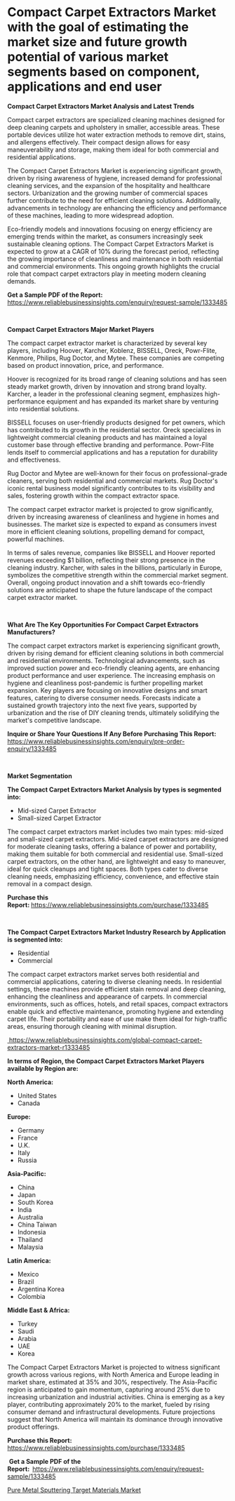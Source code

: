 <p><h1>Compact Carpet Extractors Market with the goal of estimating the market size and future growth potential of various market segments based on component, applications and end user</h1></p><p><strong>Compact Carpet Extractors Market Analysis and Latest Trends</strong></p>
<p><p>Compact carpet extractors are specialized cleaning machines designed for deep cleaning carpets and upholstery in smaller, accessible areas. These portable devices utilize hot water extraction methods to remove dirt, stains, and allergens effectively. Their compact design allows for easy maneuverability and storage, making them ideal for both commercial and residential applications.</p><p>The Compact Carpet Extractors Market is experiencing significant growth, driven by rising awareness of hygiene, increased demand for professional cleaning services, and the expansion of the hospitality and healthcare sectors. Urbanization and the growing number of commercial spaces further contribute to the need for efficient cleaning solutions. Additionally, advancements in technology are enhancing the efficiency and performance of these machines, leading to more widespread adoption.</p><p>Eco-friendly models and innovations focusing on energy efficiency are emerging trends within the market, as consumers increasingly seek sustainable cleaning options. The Compact Carpet Extractors Market is expected to grow at a CAGR of 10% during the forecast period, reflecting the growing importance of cleanliness and maintenance in both residential and commercial environments. This ongoing growth highlights the crucial role that compact carpet extractors play in meeting modern cleaning demands.</p></p>
<p><strong>Get a Sample PDF of the Report:&nbsp;</strong> <a href="https://www.reliablebusinessinsights.com/enquiry/request-sample/1333485?utm_campaign=3278&utm_medium=2&utm_source=Github&utm_content=ia&utm_term=24032025&utm_id=compact-carpet-extractors">https://www.reliablebusinessinsights.com/enquiry/request-sample/1333485</a></p>
<p>&nbsp;</p>
<p><strong>Compact Carpet Extractors Major Market Players</strong></p>
<p><p>The compact carpet extractor market is characterized by several key players, including Hoover, Karcher, Koblenz, BISSELL, Oreck, Powr-Flite, Kenmore, Philips, Rug Doctor, and Mytee. These companies are competing based on product innovation, price, and performance.</p><p>Hoover is recognized for its broad range of cleaning solutions and has seen steady market growth, driven by innovation and strong brand loyalty. Karcher, a leader in the professional cleaning segment, emphasizes high-performance equipment and has expanded its market share by venturing into residential solutions.</p><p>BISSELL focuses on user-friendly products designed for pet owners, which has contributed to its growth in the residential sector. Oreck specializes in lightweight commercial cleaning products and has maintained a loyal customer base through effective branding and performance. Powr-Flite lends itself to commercial applications and has a reputation for durability and effectiveness.</p><p>Rug Doctor and Mytee are well-known for their focus on professional-grade cleaners, serving both residential and commercial markets. Rug Doctor's iconic rental business model significantly contributes to its visibility and sales, fostering growth within the compact extractor space.</p><p>The compact carpet extractor market is projected to grow significantly, driven by increasing awareness of cleanliness and hygiene in homes and businesses. The market size is expected to expand as consumers invest more in efficient cleaning solutions, propelling demand for compact, powerful machines.</p><p>In terms of sales revenue, companies like BISSELL and Hoover reported revenues exceeding $1 billion, reflecting their strong presence in the cleaning industry. Karcher, with sales in the billions, particularly in Europe, symbolizes the competitive strength within the commercial market segment. Overall, ongoing product innovation and a shift towards eco-friendly solutions are anticipated to shape the future landscape of the compact carpet extractor market.</p></p>
<p>&nbsp;</p>
<p><strong>What Are The Key Opportunities For Compact Carpet Extractors Manufacturers?</strong></p>
<p><p>The compact carpet extractors market is experiencing significant growth, driven by rising demand for efficient cleaning solutions in both commercial and residential environments. Technological advancements, such as improved suction power and eco-friendly cleaning agents, are enhancing product performance and user experience. The increasing emphasis on hygiene and cleanliness post-pandemic is further propelling market expansion. Key players are focusing on innovative designs and smart features, catering to diverse consumer needs. Forecasts indicate a sustained growth trajectory into the next five years, supported by urbanization and the rise of DIY cleaning trends, ultimately solidifying the market's competitive landscape.</p></p>
<p><strong>Inquire or Share Your Questions If Any Before Purchasing This Report:</strong> <a href="https://www.reliablebusinessinsights.com/enquiry/pre-order-enquiry/1333485?utm_campaign=3278&utm_medium=2&utm_source=Github&utm_content=ia&utm_term=24032025&utm_id=compact-carpet-extractors">https://www.reliablebusinessinsights.com/enquiry/pre-order-enquiry/1333485</a></p>
<p>&nbsp;</p>
<p><strong>Market Segmentation</strong></p>
<p><strong>The Compact Carpet Extractors Market Analysis by types is segmented into:</strong></p>
<p><ul><li>Mid-sized Carpet Extractor</li><li>Small-sized Carpet Extractor</li></ul></p>
<p><p>The compact carpet extractors market includes two main types: mid-sized and small-sized carpet extractors. Mid-sized carpet extractors are designed for moderate cleaning tasks, offering a balance of power and portability, making them suitable for both commercial and residential use. Small-sized carpet extractors, on the other hand, are lightweight and easy to maneuver, ideal for quick cleanups and tight spaces. Both types cater to diverse cleaning needs, emphasizing efficiency, convenience, and effective stain removal in a compact design.</p></p>
<p><strong>Purchase this Report:&nbsp;</strong><a href="https://www.reliablebusinessinsights.com/purchase/1333485?utm_campaign=3278&utm_medium=2&utm_source=Github&utm_content=ia&utm_term=24032025&utm_id=compact-carpet-extractors">https://www.reliablebusinessinsights.com/purchase/1333485</a></p>
<p>&nbsp;</p>
<p><strong>The Compact Carpet Extractors Market Industry Research by Application is segmented into:</strong></p>
<p><ul><li>Residential</li><li>Commercial</li></ul></p>
<p><p>The compact carpet extractors market serves both residential and commercial applications, catering to diverse cleaning needs. In residential settings, these machines provide efficient stain removal and deep cleaning, enhancing the cleanliness and appearance of carpets. In commercial environments, such as offices, hotels, and retail spaces, compact extractors enable quick and effective maintenance, promoting hygiene and extending carpet life. Their portability and ease of use make them ideal for high-traffic areas, ensuring thorough cleaning with minimal disruption.</p></p>
<p><a href="https://www.reliablebusinessinsights.com/global-compact-carpet-extractors-market-r1333485?utm_campaign=3278&utm_medium=2&utm_source=Github&utm_content=ia&utm_term=24032025&utm_id=compact-carpet-extractors">&nbsp;https://www.reliablebusinessinsights.com/global-compact-carpet-extractors-market-r1333485</a></p>
<p><strong>In terms of Region, the Compact Carpet Extractors Market Players available by Region are:</strong></p>
<p>
    <p> <strong> North America: </strong>
        <ul>
            <li>United States</li>
            <li>Canada</li>
        </ul>
        </p> 
    <p> <strong> Europe: </strong>
        <ul>
            <li>Germany</li>
            <li>France</li>
            <li>U.K.</li>
            <li>Italy</li>
            <li>Russia</li>
        </ul>
        </p> 
    <p> <strong> Asia-Pacific: </strong>
        <ul>
            <li>China</li>
            <li>Japan</li>
            <li>South Korea</li>
            <li>India</li>
            <li>Australia</li>
            <li>China Taiwan</li>
            <li>Indonesia</li>
            <li>Thailand</li>
            <li>Malaysia</li>
        </ul>
        </p> 
    <p> <strong> Latin America: </strong>
        <ul>
            <li>Mexico</li>
            <li>Brazil</li>
            <li>Argentina Korea</li>
            <li>Colombia</li>
        </ul>
        </p> 
    <p> <strong> Middle East & Africa: </strong>
        <ul>
            <li>Turkey</li>
            <li>Saudi</li>
            <li>Arabia</li>
            <li>UAE</li>
            <li>Korea</li>
        </ul>
    </p>
    </p>
<p><p>The Compact Carpet Extractors Market is projected to witness significant growth across various regions, with North America and Europe leading in market share, estimated at 35% and 30%, respectively. The Asia-Pacific region is anticipated to gain momentum, capturing around 25% due to increasing urbanization and industrial activities. China is emerging as a key player, contributing approximately 20% to the market, fueled by rising consumer demand and infrastructural developments. Future projections suggest that North America will maintain its dominance through innovative product offerings.</p></p>
<p><strong>Purchase this Report: </strong><a href="https://www.reliablebusinessinsights.com/purchase/1333485?utm_campaign=3278&utm_medium=2&utm_source=Github&utm_content=ia&utm_term=24032025&utm_id=compact-carpet-extractors">https://www.reliablebusinessinsights.com/purchase/1333485</a></p>
<p>&nbsp;<strong>Get a Sample PDF of the Report:&nbsp;&nbsp;</strong><a href="https://www.reliablebusinessinsights.com/enquiry/request-sample/1333485?utm_campaign=3278&utm_medium=2&utm_source=Github&utm_content=ia&utm_term=24032025&utm_id=compact-carpet-extractors">https://www.reliablebusinessinsights.com/enquiry/request-sample/1333485</a></p>
<p><strong></strong></p>
<p><p><a href="https://github.com/zoccohaniech/Market-Research-Report-List-1/blob/main/pure-metal-sputtering-target-materials-market.md?utm_campaign=3278&utm_medium=2&utm_source=Github&utm_content=ia&utm_term=24032025&utm_id=compact-carpet-extractors">Pure Metal Sputtering Target Materials Market</a></p></p>